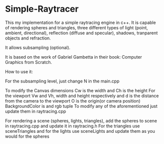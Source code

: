 # Simple-Raytracer
This my implementation for a simple raytracing engine in c++. It is capable of rendering spheres and triangles, three different types of light (point, ambient, directional), reflection (diffuse and specular), shadows, tranparent objects and refraction.

It allows subsampling (optional).

It is based on the work of Gabriel Gambetta in their book: Computer Graphics from Scratch.

How to use it:

For the subsampling level, just change N in the main.cpp

To modify the Canvas dimensions Cw is the width and Ch is the height 
For the viewport Vw and Vh, width and height respectively and d is the distance from the camera to the viewport
O is the origin(or camera position)
BackgroundColor is and rgb tuple
To modify any of the aforementioned just update them in raytracing.cpp

For rendering a scene (spheres, lights, triangles), add the spheres to scene in raytracing.cpp and update it in raytracing.h
For the triangles use sceneTriangles and for the lights use sceneLights and update them as you would for the spheres
